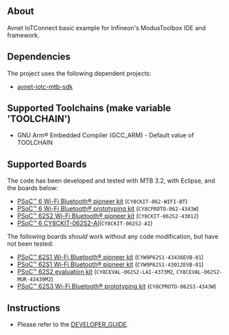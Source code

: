 ## About
Avnet IoTConnect basic example for Infineon's ModusToolbox IDE and framework.

## Dependencies
The project uses the following dependent projects:
* [avnet-iotc-mtb-sdk](https://github.com/avnet-iotconnect/avnet-iotc-mtb-sdk)

## Supported Toolchains (make variable 'TOOLCHAIN')
* GNU Arm® Embedded Compiler (GCC_ARM) - Default value of TOOLCHAIN

## Supported Boards
The code has been developed and tested with MTB 3.2, with Eclipse, and the boards below:
- [PSoC&trade; 6 Wi-Fi Bluetooth&reg; pioneer kit](https://www.cypress.com/CY8CKIT-062-WiFi-BT) (`CY8CKIT-062-WIFI-BT`)
- [PSoC&trade; 6 Wi-Fi Bluetooth&reg; prototyping kit](https://www.infineon.com/cms/en/product/evaluation-boards/cy8cproto-062-4343w/) (`CY8CPROTO-062-4343W`)
- [PSoC&trade; 62S2 Wi-Fi Bluetooth&reg; pioneer kit](https://www.infineon.com/cms/en/product/evaluation-boards/cy8ckit-062s2-43012/) (`CY8CKIT-062S2-43012`)
- [PSoC&trade; 6 CY8CKIT-062S2-AI](https://www.infineon.com/cms/en/product/evaluation-boards/cy8ckit-062s2-ai/)(`CY8CKIT-062S2-AI`)

The following boards *should* work without any code modification, but have not been tested:
- [PSoC&trade; 62S1 Wi-Fi Bluetooth&reg; pioneer kit](https://www.infineon.com/cms/en/product/evaluation-boards/cyw9p62s1-43438evb-01/) (`CYW9P62S1-43438EVB-01`)
- [PSoC&trade; 62S1 Wi-Fi Bluetooth&reg; pioneer kit](https://www.infineon.com/cms/en/product/evaluation-boards/cyw9p62s1-43012evb-01/) (`CYW9P62S1-43012EVB-01`)
- [PSoC&trade; 62S2 evaluation kit](https://www.infineon.com/cms/en/product/evaluation-boards/cy8ceval-062s2/) (`CY8CEVAL-062S2-LAI-4373M2`, `CY8CEVAL-062S2-MUR-43439M2`)
- [PSoC&trade; 62S3 Wi-Fi Bluetooth&reg; prototyping kit](https://www.infineon.com/cms/en/product/evaluation-boards/cy8cproto-062s3-4343w/) (`CY8CPROTO-062S3-4343W`)

## Instructions
* Please refer to the [DEVELOPER_GUIDE](https://github.com/avnet-iotconnect/iotc-modustoolbox-example/blob/main/DEVELOPER_GUIDE.md).
